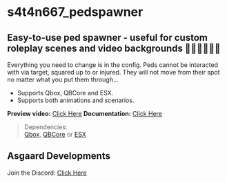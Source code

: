 # s4t4n667_pedspawner
## Easy-to-use ped spawner - useful for custom roleplay scenes and video backgrounds 👩🏼‍🚀👨🏼‍🎨

Everything you need to change is in the config. Peds cannot be interacted with via target, squared up to or injured. They will not move from their spot no matter what you put them through...

- Supports Qbox, QBCore and ESX.
- Supports both animations and scenarios.

**Preview video:** [Click Here](https://youtu.be/q9iThh3LUUc)
**Documentation:** [Click Here](https://s4t4n667.gitbook.io/asgaard-developments/free-scripts/s4t4n667_pedspawner)
<br>

> Dependencies:
> <br>
> [Qbox](https://github.com/Qbox-project/), [QBCore](https://github.com/qbcore-framework) or [ESX](https://github.com/esx-framework/esx_core)

## Asgaard Developments
Join the Discord: [Click Here](https://discord.gg/eFsB5ZFxeq)

